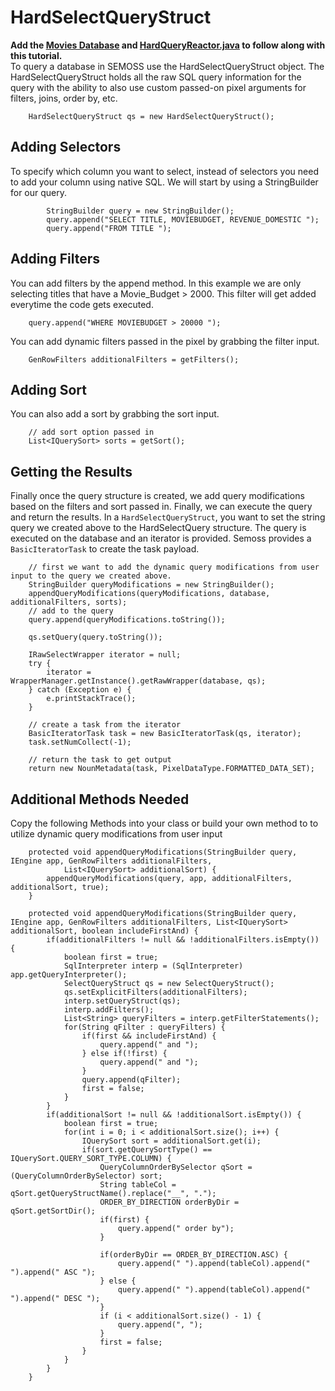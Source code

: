 # HardSelectQueryStruct
**Add the [Movies Database](https://repo.semoss.org/semoss-training/backend/-/tree/master/db) and [HardQueryReactor.java](https://repo.semoss.org/semoss-training/backend/-/blob/master/src/reactors/query/HardQueryReactor.java) to follow along with this tutorial.**<br>
To query a database in SEMOSS use the HardSelectQueryStruct object. The HardSelectQueryStruct holds all the raw SQL query information for the query with the ability to also use custom passed-on pixel arguments for filters, joins, order by, etc.

```
	HardSelectQueryStruct qs = new HardSelectQueryStruct();
```


## Adding Selectors
To specify which column you want to select, instead of selectors you need to add your column using native SQL. We will start by using a StringBuilder for our query.

```
		StringBuilder query = new StringBuilder();
		query.append("SELECT TITLE, MOVIEBUDGET, REVENUE_DOMESTIC ");
		query.append("FROM TITLE ");
```

## Adding Filters
You can add filters by the append method. In this example we are only selecting titles that have a Movie_Budget > 2000. This filter will get added everytime the code gets executed.
```
	query.append("WHERE MOVIEBUDGET > 20000 ");

```

You can add dynamic filters passed in the pixel by grabbing the filter input.
```
	GenRowFilters additionalFilters = getFilters();
```

## Adding Sort
You can also add a sort by grabbing the sort input.
```
	// add sort option passed in
	List<IQuerySort> sorts = getSort();
```

## Getting the Results
Finally once the query structure is created, we add query modifications based on the filters and sort passed in. Finally, we can execute the query and return the results. In a `HardSelectQueryStruct`, you want to set the string query we created above to the HardSelectQuery structure. The query is executed on the database and an iterator is provided. Semoss provides a `BasicIteratorTask` to create the task payload.

```
	// first we want to add the dynamic query modifications from user input to the query we created above.
	StringBuilder queryModifications = new StringBuilder();
	appendQueryModifications(queryModifications, database, additionalFilters, sorts);
	// add to the query 
	query.append(queryModifications.toString());

	qs.setQuery(query.toString());

	IRawSelectWrapper iterator = null;
	try {
		iterator = WrapperManager.getInstance().getRawWrapper(database, qs);
	} catch (Exception e) {
		e.printStackTrace();
	}
	
	// create a task from the iterator
	BasicIteratorTask task = new BasicIteratorTask(qs, iterator);
	task.setNumCollect(-1);
	
	// return the task to get output
	return new NounMetadata(task, PixelDataType.FORMATTED_DATA_SET);
```


## Additional Methods Needed
Copy the following Methods into your class or build your own method to to utilize dynamic query modifications from user input 
```
	protected void appendQueryModifications(StringBuilder query, IEngine app, GenRowFilters additionalFilters,
			List<IQuerySort> additionalSort) {
		appendQueryModifications(query, app, additionalFilters, additionalSort, true);
	}
	
	protected void appendQueryModifications(StringBuilder query, IEngine app, GenRowFilters additionalFilters, List<IQuerySort> additionalSort, boolean includeFirstAnd) {
		if(additionalFilters != null && !additionalFilters.isEmpty()) {
			boolean first = true;
			SqlInterpreter interp = (SqlInterpreter) app.getQueryInterpreter();
			SelectQueryStruct qs = new SelectQueryStruct();
			qs.setExplicitFilters(additionalFilters);
			interp.setQueryStruct(qs);
			interp.addFilters();
			List<String> queryFilters = interp.getFilterStatements();
			for(String qFilter : queryFilters) {
				if(first && includeFirstAnd) {
					query.append(" and ");
				} else if(!first) {
					query.append(" and ");
				}
				query.append(qFilter);
				first = false;
			}
		}
		if(additionalSort != null && !additionalSort.isEmpty()) {
			boolean first = true;
			for(int i = 0; i < additionalSort.size(); i++) {
				IQuerySort sort = additionalSort.get(i);
				if(sort.getQuerySortType() == IQuerySort.QUERY_SORT_TYPE.COLUMN) {
					QueryColumnOrderBySelector qSort = (QueryColumnOrderBySelector) sort;
					String tableCol = qSort.getQueryStructName().replace("__", ".");
					ORDER_BY_DIRECTION orderByDir = qSort.getSortDir();
					if(first) {
						query.append(" order by");
					}
					
					if(orderByDir == ORDER_BY_DIRECTION.ASC) {
						query.append(" ").append(tableCol).append(" ").append(" ASC ");
					} else {
						query.append(" ").append(tableCol).append(" ").append(" DESC ");
					} 
					if (i < additionalSort.size() - 1) {
						query.append(", ");
					}
					first = false;
				}
			}
		}
	}
```